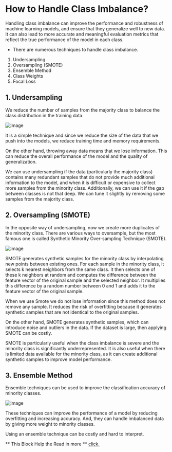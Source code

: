 
# How to Handle Class Imbalance?

Handling class imbalance can improve the performance and robustness of machine learning models, and ensure that they generalize well to new data. It can also lead to more accurate and meaningful evaluation metrics that reflect the true performance of the model in each class.

- There are numerous techniques to handle class imbalance.

1. Undersampling
2. Oversampling (SMOTE)
3. Ensemble Method
4. Class Weights
5. Focal Loss

## 1. Undersampling 
We reduce the number of samples from the majority class to balance the class distribution in the training data.

![image](https://github.com/dushyantnagar7806/Handling-imbalanced_dataset-/assets/109071505/6ad40c30-49a1-404a-adf1-5828a7d03ccd)


It is a simple technique and since we reduce the size of the data that we push into the models, we reduce training time and memory requirements.

On the other hand, throwing away data means that we lose information. This can reduce the overall performance of the model and the quality of generalization.

We can use undersampling if the data (particularly the majority class) contains many redundant samples that do not provide much additional information to the model, and when it is difficult or expensive to collect more samples from the minority class. Additionally, we can use it if the gap between classes is not that deep. We can tune it slightly by removing some samples from the majority class.


## 2. Oversampling (SMOTE)
In the opposite way of undersampling, now we create more duplicates of the minority class. There are various ways to oversample, but the most famous one is called Synthetic Minority Over-sampling Technique (SMOTE).

![image](https://github.com/dushyantnagar7806/Handling-imbalanced_dataset-/assets/109071505/a361ff52-2ae4-43e8-928a-899631a0c6c2)


SMOTE generates synthetic samples for the minority class by interpolating new points between existing ones. For each sample in the minority class, it selects k nearest neighbors from the same class. It then selects one of these k neighbors at random and computes the difference between the feature vector of the original sample and the selected neighbor. It multiplies this difference by a random number between 0 and 1 and adds it to the feature vector of the original sample.

When we use Smote we do not lose information since this method does not remove any sample. It reduces the risk of overfitting because it generates synthetic samples that are not identical to the original samples.

On the other hand, SMOTE generates synthetic samples, which can introduce noise and outliers in the data. If the dataset is large, then applying SMOTE can be costly.

SMOTE is particularly useful when the class imbalance is severe and the minority class is significantly underrepresented. It is also useful when there is limited data available for the minority class, as it can create additional synthetic samples to improve model performance.



## 3. Ensemble Method
Ensemble techniques can be used to improve the classification accuracy of minority classes.

![image](https://github.com/dushyantnagar7806/Handling-imbalanced_dataset-/assets/109071505/74981b86-7ca9-4d9c-987a-8f513a37ff67)


These techniques can improve the performance of a model by reducing overfitting and increasing accuracy. And, they can handle imbalanced data by giving more weight to minority classes.

Using an ensemble technique can be costly and hard to interpret.

** This Block Help the Read in more **
[click.](https://medium.com/mlearning-ai/handling-class-imbalance-in-machine-learning-cb1473e825ce)



